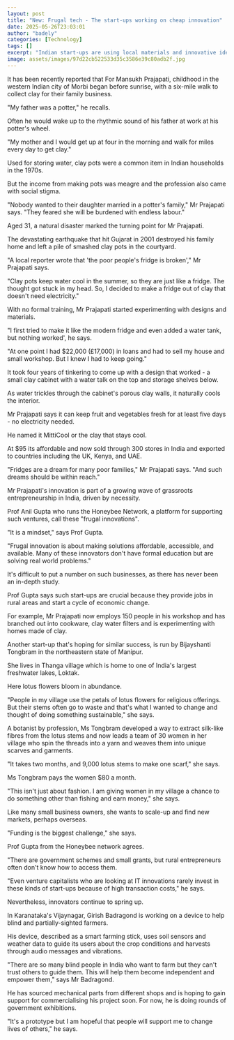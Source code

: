 ```yaml
---
layout: post
title: "New: Frugal tech - The start-ups working on cheap innovation"
date: 2025-05-26T23:03:01
author: "badely"
categories: [Technology]
tags: []
excerpt: "Indian start-ups are using local materials and innovative ideas to make useful and affordable products."
image: assets/images/97d22cb522533d35c3586e39c80adb2f.jpg
---
```


It has been recently reported that For Mansukh Prajapati, childhood in the western Indian city of Morbi began before sunrise, with a six-mile walk to collect clay for their family business.

"My father was a potter," he recalls.

Often he would wake up to the rhythmic sound of his father at work at his potter's wheel.

"My mother and I would get up at four in the morning and walk for miles every day to get clay."

Used for storing water, clay pots were a common item in Indian households in the 1970s.

But the income from making pots was meagre and the profession also came with social stigma.

"Nobody wanted to their daughter married in a potter's family," Mr Prajapati says. "They feared she will be burdened with endless labour."

Aged 31, a natural disaster marked the turning point for Mr Prajapati. 

The devastating earthquake that hit Gujarat in 2001 destroyed his family home and left a pile of smashed clay pots in the courtyard.

"A local reporter wrote that 'the poor people's fridge is broken'," Mr Prajapati says.

"Clay pots keep water cool in the summer, so they are just like a fridge. The thought got stuck in my head. So, I decided to make a fridge out of clay that doesn't need electricity."

With no formal training, Mr Prajapati started experimenting with designs and materials.

"I first tried to make it like the modern fridge and even added a water tank, but nothing worked', he says.

"At one point I had $22,000 (£17,000) in loans and had to sell my house and small workshop. But I knew I had to keep going."

It took four years of tinkering to come up with a design that worked - a small clay cabinet with a water talk on the top and storage shelves below.

As water trickles through the cabinet's porous clay walls, it naturally cools the interior.

Mr Prajapati says it can keep fruit and vegetables fresh for at least five days - no electricity needed. 

He named it MittiCool or the clay that stays cool.

At $95 its affordable and now sold through 300 stores in India and exported to countries including the UK, Kenya, and UAE.

"Fridges are a dream for many poor families," Mr Prajapati says. "And such dreams should be within reach."

Mr Prajapati's innovation is part of a growing wave of grassroots entrepreneurship in India, driven by necessity.

Prof Anil Gupta who runs the Honeybee Network, a platform for supporting such ventures, call these "frugal innovations".

"It is a mindset," says Prof Gupta.

"Frugal innovation is about making solutions affordable, accessible, and available. Many of these innovators don't have formal education but are solving real world problems."

It's difficult to put a number on such businesses, as there has never been an in-depth study.

Prof Gupta says such start-ups are crucial because they provide jobs in rural areas and start a cycle of economic change.

For example, Mr Prajapati now employs 150 people in his workshop and has branched out into cookware, clay water filters and is experimenting with homes made of clay.

Another start-up that's hoping for similar success, is run by Bijayshanti Tongbram in the northeastern state of Manipur.

She lives in Thanga village which is home to one of India's largest freshwater lakes, Loktak.

Here lotus flowers bloom in abundance.

"People in my village use the petals of lotus flowers for religious offerings. But their stems often go to waste and that's what I wanted to change and thought of doing something sustainable," she says.

A botanist by profession, Ms Tongbram developed a way to extract silk-like fibres from the lotus stems and now leads a team of 30 women in her village who spin the threads into a yarn and weaves them into unique scarves and garments.

"It takes two months, and 9,000 lotus stems to make one scarf," she says.

Ms Tongbram pays the women $80 a month.

"This isn't just about fashion. I am giving women in my village a chance to do something other than fishing and earn money," she says.

Like many small business owners, she wants to scale-up and find new markets, perhaps overseas.

"Funding is the biggest challenge," she says.

Prof Gupta from the Honeybee network agrees.

"There are government schemes and small grants, but rural entrepreneurs often don't  know how to access them.

"Even venture capitalists who are looking at IT innovations rarely invest in these kinds of start-ups because of high transaction costs," he says.

Nevertheless, innovators continue to spring up.

In Karanataka's Vijaynagar, Girish Badragond is working on a device to help blind and partially-sighted farmers.

His device, described as a smart farming stick, uses soil sensors and weather data to guide its users about the crop conditions and harvests through audio messages and vibrations.

"There are so many blind people in India who want to farm but they can't trust others to guide them. This will help them become independent and empower them," says Mr Badragond.

He has sourced mechanical parts from different shops and is hoping to gain support for commercialising his project soon. For now, he is doing rounds of government exhibitions.

"It's a prototype but I am hopeful that people will support me to change lives of others," he says.

